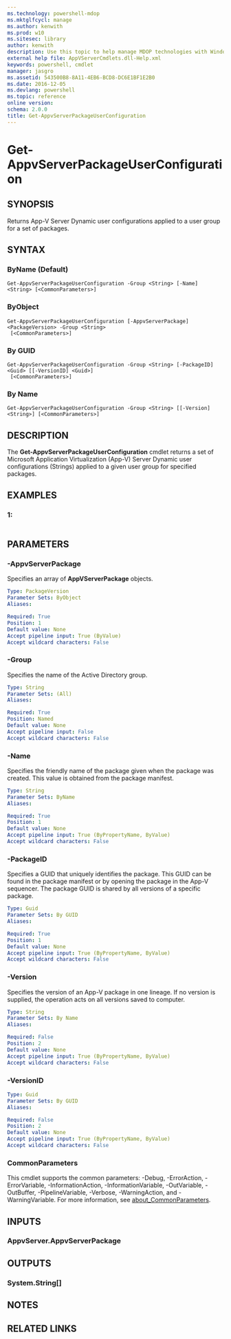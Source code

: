 ```yaml
---
ms.technology: powershell-mdop
ms.mktglfcycl: manage
ms.author: kenwith
ms.prod: w10
ms.sitesec: library
author: kenwith
description: Use this topic to help manage MDOP technologies with Windows PowerShell.
external help file: AppVServerCmdlets.dll-Help.xml
keywords: powershell, cmdlet
manager: jasgro 
ms.assetid: 543500B8-8A11-4EB6-BCD8-DC6E1BF1E2B0
ms.date: 2016-12-05
ms.devlang: powershell
ms.topic: reference
online version: 
schema: 2.0.0
title: Get-AppvServerPackageUserConfiguration
---
```


# Get-AppvServerPackageUserConfiguration

## SYNOPSIS
Returns App-V Server Dynamic user configurations applied to a user group for a set of packages.

## SYNTAX

### ByName (Default)
```
Get-AppvServerPackageUserConfiguration -Group <String> [-Name] <String> [<CommonParameters>]
```

### ByObject
```
Get-AppvServerPackageUserConfiguration [-AppvServerPackage] <PackageVersion> -Group <String>
 [<CommonParameters>]
```

### By GUID
```
Get-AppvServerPackageUserConfiguration -Group <String> [-PackageID] <Guid> [[-VersionID] <Guid>]
 [<CommonParameters>]
```

### By Name
```
Get-AppvServerPackageUserConfiguration -Group <String> [[-Version] <String>] [<CommonParameters>]
```

## DESCRIPTION
The **Get-AppvServerPackageUserConfiguration** cmdlet returns a set of Microsoft Application Virtualization (App-V) Server Dynamic user configurations (Strings) applied to a given user group for specified packages.

## EXAMPLES

### 1:
```

```

## PARAMETERS

### -AppvServerPackage
Specifies an array of **AppVServerPackage** objects.

```yaml
Type: PackageVersion
Parameter Sets: ByObject
Aliases: 

Required: True
Position: 1
Default value: None
Accept pipeline input: True (ByValue)
Accept wildcard characters: False
```

### -Group
Specifies the name of the Active Directory group.

```yaml
Type: String
Parameter Sets: (All)
Aliases: 

Required: True
Position: Named
Default value: None
Accept pipeline input: False
Accept wildcard characters: False
```

### -Name
Specifies the friendly name of the package given when the package was created.
This value is obtained from the package manifest.

```yaml
Type: String
Parameter Sets: ByName
Aliases: 

Required: True
Position: 1
Default value: None
Accept pipeline input: True (ByPropertyName, ByValue)
Accept wildcard characters: False
```

### -PackageID
Specifies a GUID that uniquely identifies the package.
This GUID can be found in the package manifest or by opening the package in the App-V sequencer.
The package GUID is shared by all versions of a specific package.

```yaml
Type: Guid
Parameter Sets: By GUID
Aliases: 

Required: True
Position: 1
Default value: None
Accept pipeline input: True (ByPropertyName, ByValue)
Accept wildcard characters: False
```

### -Version
Specifies the version of an App-V package in one lineage.
If no version is supplied, the operation acts on all versions saved to computer.

```yaml
Type: String
Parameter Sets: By Name
Aliases: 

Required: False
Position: 2
Default value: None
Accept pipeline input: True (ByPropertyName, ByValue)
Accept wildcard characters: False
```

### -VersionID
```yaml
Type: Guid
Parameter Sets: By GUID
Aliases: 

Required: False
Position: 2
Default value: None
Accept pipeline input: True (ByPropertyName, ByValue)
Accept wildcard characters: False
```

### CommonParameters
This cmdlet supports the common parameters: -Debug, -ErrorAction, -ErrorVariable, -InformationAction, -InformationVariable, -OutVariable, -OutBuffer, -PipelineVariable, -Verbose, -WarningAction, and -WarningVariable. For more information, see [about_CommonParameters](http://go.microsoft.com/fwlink/?LinkID=113216).

## INPUTS

### AppvServer.AppvServerPackage

## OUTPUTS

### System.String[]

## NOTES

## RELATED LINKS


